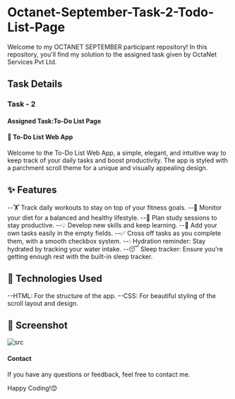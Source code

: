 # Octanet-September-Task-2-Todo-List-Page
Welcome to my OCTANET SEPTEMBER participant repository! In this repository, you'll find my solution to the assigned task given by OctaNet Services Pvt Ltd.

## Task Details

### Task - 2
#### Assigned Task:To-Do List Page
#### 📝 To-Do List Web App
Welcome to the To-Do List Web App, a simple, elegant, and intuitive way to keep track of your daily tasks and boost productivity. The app is styled with a parchment scroll theme for a unique and visually appealing design.

## ✨ Features
--🏋️ Track daily workouts to stay on top of your fitness goals.
--🍎 Monitor your diet for a balanced and healthy lifestyle.
--📖 Plan study sessions to stay productive.
--💡 Develop new skills and keep learning.
--🔲 Add your own tasks easily in the empty fields.
--✅ Cross off tasks as you complete them, with a smooth checkbox system.
--💧 Hydration reminder: Stay hydrated by tracking your water intake.
--😴 Sleep tracker: Ensure you're getting enough rest with the built-in sleep tracker.

## 🚀 Technologies Used
--HTML: For the structure of the app.
--CSS: For beautiful styling of the scroll layout and design.

## 📸 Screenshot
![src](https://github.com/user-attachments/assets/98e291e5-293b-41f5-a5dc-6a05c0ab3749)

#### Contact

If you have any questions or feedback, feel free to contact me.

Happy Coding!😊


